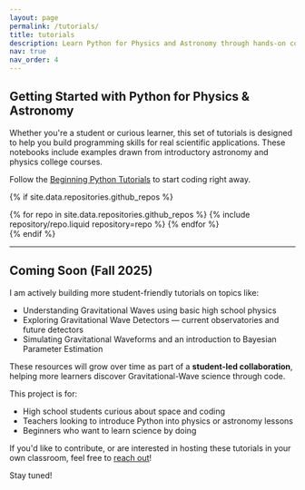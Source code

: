 ```yaml
---
layout: page
permalink: /tutorials/
title: tutorials
description: Learn Python for Physics and Astronomy through hands-on coding tutorials.
nav: true
nav_order: 4
---
```


## Getting Started with Python for Physics & Astronomy

Whether you're a student or curious learner, this set of tutorials is designed to help you build programming skills for real scientific applications. These notebooks include examples drawn from introductory astronomy and physics college courses.

Follow the [Beginning Python Tutorials]([https://github.com/rlanggin/Beginning_Python_Notebooks]) to start coding right away.

{% if site.data.repositories.github_repos %}

<div class="repositories d-flex flex-wrap flex-md-row flex-column justify-content-between align-items-center">
  {% for repo in site.data.repositories.github_repos %}
    {% include repository/repo.liquid repository=repo %}
  {% endfor %}
</div>
{% endif %}

---

## Coming Soon (Fall 2025)

I am actively building more student-friendly tutorials on topics like:

- Understanding Gravitational Waves using basic high school physics
- Exploring Gravitational Wave Detectors — current observatories and future detectors
- Simulating Gravitational Waveforms and an introduction to Bayesian Parameter Estimation
  
These resources will grow over time as part of a **student-led collaboration**, helping more learners discover Gravitational-Wave science through code.

This project is for:
- High school students curious about space and coding
- Teachers looking to introduce Python into physics or astronomy lessons
- Beginners who want to learn science by doing

If you'd like to contribute, or are interested in hosting these tutorials in your own classroom, feel free to [reach out](mailto:rachel.langgin@unlv.edu)!

Stay tuned!
